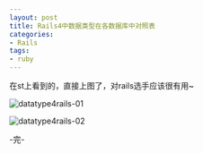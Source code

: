 ```yaml
---
layout: post
title: Rails4中数据类型在各数据库中对照表
categories:
- Rails
tags:
- ruby
---
```


在st上看到的，直接上图了，对rails选手应该很有用~ 

![datatype4rails-01]({{site.IMG_PATH}}/datatype4rails1.png)

![datatype4rails-02]({{site.IMG_PATH}}/datatype4rails2.png)


-完-
